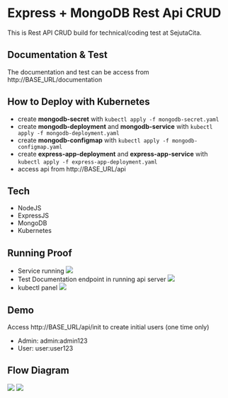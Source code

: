 # Express + MongoDB Rest Api CRUD
This is Rest API CRUD build for technical/coding test at SejutaCita.

## Documentation & Test
The documentation and test can be access from http://BASE_URL/documentation

## How to Deploy with Kubernetes
- create **mongodb-secret** with `kubectl apply -f mongodb-secret.yaml`
- create **mongodb-deployment** and **mongodb-service** with `kubectl apply -f mongodb-deployment.yaml`
- create **mongodb-configmap** with `kubectl apply -f mongodb-configmap.yaml`
- create **express-app-deployment** and **express-app-service** with `kubectl apply -f express-app-deployment.yaml`
- access api from http://BASE_URL/api

## Tech
- NodeJS
- ExpressJS
- MongoDB
- Kubernetes

## Running Proof
- Service running
    ![](https://i.postimg.cc/MTqyg84Q/Screen-Shot-2022-02-08-at-18-37-38.png)
- Test Documentation endpoint in running api server
    ![](https://i.postimg.cc/yxzYLVrM/Screen-Shot-2022-02-08-at-18-37-42.png)
- kubectl panel
    ![](https://i.postimg.cc/c4LN0gYD/Screen-Shot-2022-02-08-at-18-38-37.png)

## Demo
Access http://BASE_URL/api/init to create initial users (one time only)
- Admin: admin:admin123
- User: user:user123

## Flow Diagram
![](https://i.postimg.cc/gJVcxxYx/Untitled-Diagram-1.jpg)
![](https://i.postimg.cc/sxKVJbGy/Untitled-Diagram-2.jpg)
